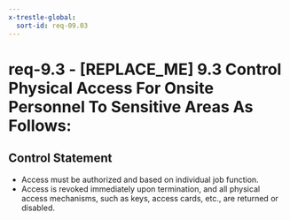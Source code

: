 ```yaml
---
x-trestle-global:
  sort-id: req-09.03
---
```


# req-9.3 - \[REPLACE_ME\] 9.3 Control Physical Access For Onsite Personnel To Sensitive Areas As Follows:

## Control Statement

* Access must be authorized and based on individual job function.
* Access is revoked immediately upon termination, and all physical access
mechanisms, such as keys, access cards, etc., are returned or disabled.
